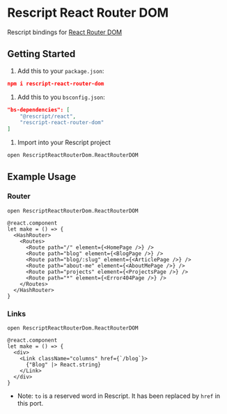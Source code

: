 # Rescript React Router DOM
Rescript bindings for [React Router DOM](https://www.npmjs.com/package/react-router-dom)

## Getting Started

1. Add this to your `package.json`:
```json
npm i rescript-react-router-dom
```
1. Add this to you `bsconfig.json`:
```json
"bs-dependencies": [
    "@rescript/react",
    "rescript-react-router-dom"
]
```
1. Import into your Rescript project
```rescript
open RescriptReactRouterDom.ReactRouterDOM
```

## Example Usage

### Router
```rescript
open RescriptReactRouterDom.ReactRouterDOM

@react.component
let make = () => {
  <HashRouter>
    <Routes>
      <Route path="/" element={<HomePage />} />
      <Route path="blog" element={<BlogPage />} />
      <Route path="blog/:slug" element={<ArticlePage />} />
      <Route path="about-me" element={<AboutMePage />} />
      <Route path="projects" element={<ProjectsPage />} />
      <Route path="*" element={<Error404Page />} />
    </Routes>
  </HashRouter>
}
```

### Links
```rescript
open RescriptReactRouterDom.ReactRouterDOM

@react.component
let make = () => {
  <div>
    <Link className="columns" href={`/blog`}>
      {"Blog" |> React.string}
    </Link>
  </div>
}
```
* Note: `to` is a reserved word in Rescript. It has been replaced by `href` in this port.
